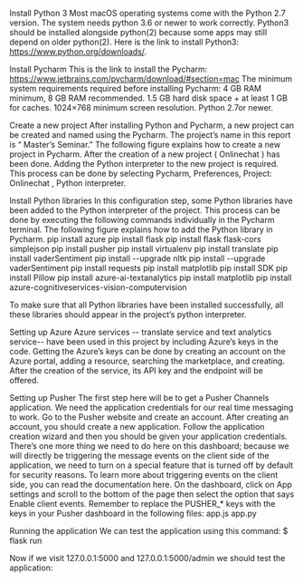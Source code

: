 Install Python 3
Most macOS operating systems come with the Python 2.7 version.  The system needs python 3.6 or newer to work correctly. Python3 should be installed alongside python(2) because some apps may still depend on older python(2). Here is the link to install Python3: https://www.python.org/downloads/. 

Install Pycharm
This  is the link to install the Pycharm:  https://www.jetbrains.com/pycharm/download/#section=mac
The  minimum system requirements required before installing Pycharm: 
4 GB RAM minimum, 8 GB RAM recommended.
1.5 GB hard disk space + at least 1 GB for caches.
1024×768 minimum screen resolution.
Python 2.7or newer.

Create a new project 
After installing Python and Pycharm, a new project can be created and named using the Pycharm. The project’s name in this report is “ Master’s Seminar.” The following figure explains how to create a new project in Pycharm.
After the creation of a new project ( Onlinechat ) has been done. Adding the Python interpreter to the new project is required. This process can be done by selecting Pycharm, Preferences, Project: Onlinechat , Python interpreter.  


Install Python libraries 
In this configuration step, some Python libraries have been added to the Python interpreter of the project. This process can be done by executing the following commands individually in the Pycharm terminal.  The following figure  explains how to add the Python library in Pycharm.
pip install azure
pip install flask
pip install flask flask-cors simplejson
 pip install pusher
pip install virtualenv
pip install translate
pip install vaderSentiment
pip install --upgrade nltk
pip install --upgrade vaderSentiment
pip install requests
pip install matplotlib
pip install SDK
pip install Pillow
pip install azure-ai-textanalytics
pip install matplotlib
pip install azure-cognitiveservices-vision-computervision
                   
To make sure that all Python libraries have been installed successfully, all these libraries should appear in the project’s python interpreter.  



Setting up Azure
Azure services -- translate service and text analytics service--  have been used in this project by including Azure’s keys in the code. Getting the Azure’s keys can be done by creating an account on the Azure portal, adding a resource, searching the marketplace, and creating.  After the creation of the service, its API key and the endpoint will be offered.     
 
Setting up Pusher
The first step here will be to get a Pusher Channels application. We need the application credentials for our real time messaging to work.
Go to the Pusher website and create an account. After creating an account, you should create a new application. Follow the application creation wizard and then you should be given your application credentials.
There’s one more thing we need to do here on this dashboard; because we will directly be triggering the message events on the client side of the application, we need to turn on a special feature that is turned off by default for security reasons. To learn more about triggering events on the client side, you can read the documentation here.
On the dashboard, click on App settings and scroll to the bottom of the page then select the option that says Enable client events.
Remember to replace the PUSHER_* keys with the keys in your Pusher 
dashboard in the following files:
app.js
app.py 


Running the application
We can test the application using this command:
   $ flask run

Now if we visit 127.0.0.1:5000 and 127.0.0.1:5000/admin we should test the application:

